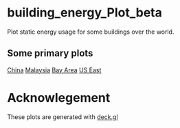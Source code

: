 # building_energy_Plot_beta
Plot static energy usage for some buildings over the world.

## Some primary plots

[China](https://github.com/chiqunz/building_energy_test/blob/master/plots/china.png?raw=true "China")
[Malaysia](https://github.com/chiqunz/building_energy_test/blob/master/plots/malaysia.png)
[Bay Area](https://github.com/chiqunz/building_energy_test/blob/master/plots/bay_area.png)
[US East](https://github.com/chiqunz/building_energy_test/blob/master/plots/us_east.png)


# Acknowlegement
These plots are generated with [deck.gl](https://github.com/uber/deck.gl)